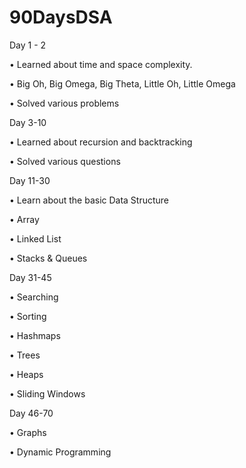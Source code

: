 # 90DaysDSA

Day 1 - 2

 •	Learned about time and space complexity.
 
 •	Big Oh, Big Omega, Big Theta, Little Oh, Little Omega
 
 •	Solved various problems

Day 3-10

•	Learned about recursion and backtracking

•	Solved various questions 

Day 11-30

•	Learn about the basic Data Structure

•	Array

•	Linked List

•	Stacks & Queues

Day 31-45

•	Searching

•	Sorting 

• Hashmaps

• Trees

• Heaps

• Sliding Windows

Day 46-70

• Graphs

• Dynamic Programming
